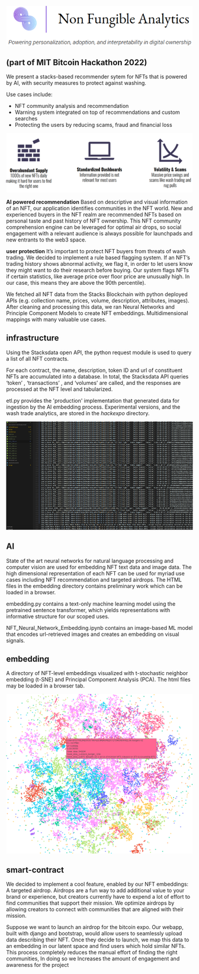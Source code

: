 ![Image](figs/splash2.png)


## (part of MIT Bitcoin Hackathon 2022)
We present a stacks-based recommender sytem for NFTs that is powered by AI, with security measures to protect against washing.

Use cases include:
- NFT community analysis and recommendation
- Warning system integrated on top of recommendations and custom searches
- Protecting the users by reducing scams, fraud and financial loss

![Image](figs/problem_statement.png)


**AI powered recommendation** Based on descriptive and visual information of an NFT, our application identifies communities in the NFT world. New and experienced buyers in the NFT realm are recommended NFTs based on personal taste and past history of NFT ownership. This NFT community comprehension engine can be leveraged for optimal air drops, so social engagement with a relevant audience is always possible for launchpads and new entrants to the web3 space.    

**user protection** It’s important to protect NFT buyers from threats of wash trading. We decided to implement a rule based flagging system. 
If an NFT’s trading history shows abnormal activity, we flag it, in order to let users know they might want to do their research before buying. 
Our system flags NFTs if certain statistics, like average price over floor price are unusually high. In our case, this means they are above the 90th percentile). 

We fetched all NFT data from the Stacks Blockchain with python deployed APIs (e.g. collection name, prices, volume, description, attributes, images). After cleaning and processing this data, we ran Neural Networks and Principle Component Models to create NFT embeddings. Multidimensional mappings with many valuable use cases. 


## infrastructure 

Using the Stacksdata open API, the python request module is used to query a list of all NFT contracts. 

For each contract, the name, description, token ID and url of constituent NFTs are accumulated into a database. In total, the Stacksdata API queries ‘token’ , ‘transactions’ , and ‘volumes’ are called, and the responses are processed at the NFT level and tabularized.

etl.py provides the 'production' implementation that generated data for ingestion by the AI embedding process. Experimental versions, and the wash trade analytics, are stored in the *hackexpo* directory. 

![Image](figs/dataview.png)

## AI

State of the art neural networks for natural language processing and computer vision are used for embedding NFT text data and image data. The high dimensional representation of each NFT can be used for myriad use cases including NFT recommendation and targeted airdrops. The HTML files in the embedding directory contains preliminary work which can be loaded in a browser.  

embedding.py contains a text-only machine learning model using the pretrained sentence transformer, which yields representations with informative structure for our scoped uses. 

NFT_Neural_Network_Embedding.ipynb contains an image-based ML model that encodes url-retrieved images and creates an embedding on visual signals.



## embedding

A directory of NFT-level embeddings visualized with t-stochastic neighbor embedding (t-SNE) and Principal Component Analysis (PCA). The html files may be loaded in a browser tab.  

![Image](figs/embed_still.png)

## smart-contract

We decided to implement a cool feature, enabled by our NFT embeddings: A targeted airdrop. Airdrops are a fun way to add additional value to your brand or experience, but creators currently have to expend a lot of effort to find communities that support their mission. 
We optimize airdrops by allowing creators to connect with communities that are aligned with their mission.

Suppose we want to launch an airdrop for the bitcoin expo. Our webapp, built with django and bootstrap, would allow users to seamlessly upload data describing their NFT.
Once they decide to launch, we map this data to an embedding in our latent space and find users which hold similar NFTs. 
This process completely reduces the manual effort of finding the right communities, 
In doing so we Increases the amount of engagement and awareness for the project
